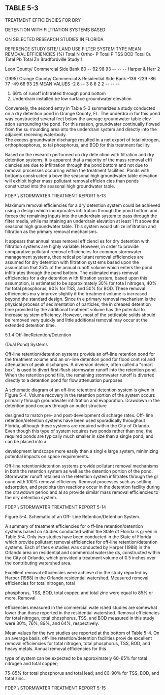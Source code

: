 ## TABLE  5-3 
 

 TREATMENT  EFFICIENCIES  FOR  DRY 

 DETENTION  WITH  FILTRATION  SYSTEMS  BASED 

 ON  SELECTED  RESEARCH  STUDIES  IN  FLORIDA
 
 
REFERENCE 
STUDY 
SITE/ 
LAND USE 
FILTER 
SYSTEM 
TYPE 
MEAN  REMOVAL  EFFICIENCIES  (%) 
Total 
N 
Ortho-
P 
Total 
P 
TSS 
BOD 
Total 
Cu 
Total 
Pb 
Total 
Zn 
Bradfordville 
Study
1
 
Leon County/ 
Commercial 
Side Bank 80 -- 92 98 93 -- -- -- 
Harper 
& Herr
2
 
(1995) 
Orange 
County/ 
Commercial 
& Residential 
Side Bank -136 -229 -86 77 -49 68 93 25 
MEAN  VALUES -2 8  -- 3  8 8  2 2  -- -- -- 
 
1.  66% of runoff infiltrated through pond bottom 
2.  Underdrain installed be
low surface groundwater elevation 
 
 

 
Conversely, the second entry in Table 
5-3 summarizes a study conducted on a dry 
detention pond in Orange County, FL.  The underdra
in for this pond was constructed several feet 
below the average groundwater table elev
ation surrounding the pond.  For this reason, 
groundwater continually flowed from the su
rrounding area into the underdrain system and 
directly into the adjacent receiving waterbody.  
The excess groundwater discharge resulted in a 
net export of total nitrogen, orthophosphorus, to
tal phosphorus, and BOD for this treatment 
facility. 
 

Based on the research performed on dry dete
ntion with filtration and dry detention 
systems, it is apparent that a majority of the 
mass removal effi ciencies are due to infiltration 
through the pond bottom and not due to removal 
processes occurring within the treatment 
facilities.  Ponds with bottoms  constructed a
bove the seasonal high groundwater table elevation 
will exhibit higher mass pollutant removal efficien
cies than ponds constructed into the seasonal 
high groundwater table.   

FDEP \ STORMWATER  TREATMENT  REPORT 
5-13 
 

 
Maximum removal efficiencies for a dry detention system could be achieved using a 
design which incorporates infiltration through 
the pond bottom and forces the remaining inputs 
into the underdrain system to pass through the 
filter media, while maintaining an underdrain 
elevation at least 1 ft above the seasonal high 
groundwater table.  This system would utilize 
infiltration and filtration as the primary removal mechanisms. 
 

It appears that annual mass removal efficienci
es for dry detention with filtration systems 
are highly variable.  However, in order to provide
 comparative pollutant removal efficiencies for 
common stormwater management systems, theo
retical pollutant removal efficiencies are 
assumed for dry detention with filtration syst
ems based upon the assumption that 25% of the 
annual runoff volume which enters the pond infiltr
ates through the pond bottom.  The estimated 
mass removal efficiencies for a dry detention w
ith filtration system, based upon this assumption, 
is estimated to be approximately 30% for tota
l nitrogen, 40% for total phosphorus, 90% for TSS, 
and 50% for BOD.  These removal efficiencies ma
y improve slightly if the treatment volume is 
increased beyond the standard design.  Since th
e primary removal mechanism is the physical 
process of sedimentation of particles, the in
creased detention time provided by the additional 
treatment volume has the potential to increase sy
stem efficiency.  However, most of the 
settleable solids should be removed very quickly
 and little additional removal may occur at the 
extended detention time. 
 

 
5.1.4 Off-lineRetention/Detention
 
(Dual Pond) Systems
 
 
Off-line retention/detention systems provide an off-line retention pond for the treatment 
volume and an on-line detention pond for flood cont
rol and attenuation of peak discharges.  A 
diversion device, often called a "smart box", is used
 to divert first-flush stormwater runoff into 
the retention pond.  When the retention pond fills, 
the remaining stormwater runoff is diverted 
directly to a detention pond for flow attenuation purposes. 
 

A schematic diagram of an off-line retention/
detention system is given in Figure 5-4. 
Volume recovery in the retention portion of 
the system occurs primarily through groundwater 
infiltration and evaporation.  Drawdown in the detention pond occurs through an outlet structure 

designed to match pre- and post-development di
scharge rates.  Off- line retention/detention 
systems have been used sporadically throughout
 Florida, although these systems are required 
within the City of Orlando.  Even though this type
 of system requires two ponds rather than one, 
the required ponds are typically much smaller in size than a single pond, and can be placed into a 

development landscape more easily than a singl
e large system, minimizing potential impacts on 
space requirements.   
 

Off-line retention/detention systems provide pollutant removal mechanisms in both the 
retention system as well as the detention portion 
of the pond.  Stormwater runoff retained in the 
retention system infiltrates through the gr
ound with 100% removal efficiency.  Removal 
processes such as settling, adsorption, and precipita
tion reactions occur in the detention facility 
during the drawdown period and al
so provide similar mass removal efficiencies to the dry 
detention system. 

FDEP \ STORMWATER  TREATMENT  REPORT 
5-14 
 
 
 
 
 Figure 5-4.  Schematic of an Off-
Line Retention/Detention System. 
 

 

 
 
A summary of treatment efficiencies for o
ff-line retention/detention systems based on 
studies conducted within the State of Florida is gi
ven in Table 5-4.  Only two studies have been 
conducted in the State of Florida which provide
 pollutant removal efficiencies for off-line 
retention/detention systems.  Each of thes
e studies was conducted by Harper (1988) in the 
Orlando area on residential and commercial watershe
ds, constructed within the City of Orlando, 
which provided a treatment volume of 0.5 inches over the contributing watershed area. 
 

Excellent removal efficiencies were achieve
d in the study reported by Harper (1988) in 
the Orlando residential watershed.  Measured removal efficiencies for total nitrogen, total 

phosphorus, TSS, BOD, total copper, and total zinc were equal to 85% or more.  Removal 

efficiencies measured in the commercial wate
rshed studies are somewhat lower than those 
reported in the residential watershed.  Removal 
efficiencies for total nitrogen, total phosphorus, 
TSS, and BOD measured in this study were 30%, 76%, 89%, and 64%, respectively.  
 

Mean values for the two studies are reported 
at the bottom of Table 5-4.  On an average 
basis, off-line retention/detention facilities provi
de excellent removal efficiencies for total 
nitrogen, total phosphorus, TSS, BOD, and heavy metals.  Annual removal efficiencies for this 

type of system can be expected to be approximately 60-65% for total nitrogen and total copper; 

75-85% for total phosphorus and total lead; and 80-90% for TSS, BOD, and total zinc. 
 

FDEP \ STORMWATER  TREATMENT  REPORT 
5-15
